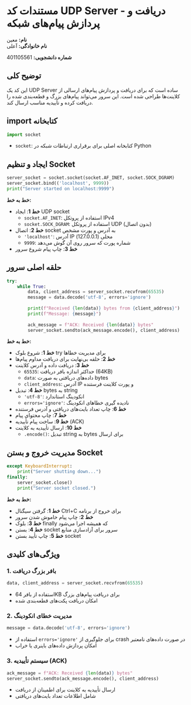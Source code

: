 # مستندات کد UDP Server - دریافت و پردازش پیام‌های شبکه

**نام:** معین  
**نام خانوادگی:** آعلی

**شماره دانشجویی:** 401105561


## توضیح کلی
این کد یک UDP Server ساده است که برای دریافت و پردازش پیام‌های ارسالی از کلاینت‌ها طراحی شده است. این سرور می‌تواند پیام‌های بزرگ و قطعه‌بندی شده را دریافت کرده و تأییدیه مناسب ارسال کند.

## import کتابخانه

```python
import socket
```

- `socket`: کتابخانه اصلی برای برقراری ارتباطات شبکه در Python

## ایجاد و تنظیم Socket

```python
server_socket = socket.socket(socket.AF_INET, socket.SOCK_DGRAM)
server_socket.bind(('localhost', 9999))
print("Server started on localhost:9999")
```

**خط به خط:**
- **خط 1**: ایجاد UDP socket
  - `socket.AF_INET`: استفاده از پروتکل IPv4
  - `socket.SOCK_DGRAM`: استفاده از پروتکل UDP (بدون اتصال)
- **خط 2**: اتصال socket به آدرس و پورت مشخص
  - `'localhost'`: آدرس IP محلی (127.0.0.1)
  - `9999`: شماره پورت که سرور روی آن گوش می‌دهد
- **خط 3**: چاپ پیام شروع سرور

## حلقه اصلی سرور

```python
try:
    while True:
        data, client_address = server_socket.recvfrom(65535)
        message = data.decode('utf-8', errors='ignore')
        
        print(f"Received {len(data)} bytes from {client_address}")
        print(f"Message: {message}")
        
        ack_message = f"ACK: Received {len(data)} bytes"
        server_socket.sendto(ack_message.encode(), client_address)
```

**خط به خط:**
- **خط 1**: شروع بلوک try برای مدیریت خطاها
- **خط 2**: حلقه بی‌نهایت برای دریافت مداوم پیام‌ها
- **خط 3**: دریافت داده و آدرس کلاینت
  - `65535`: حداکثر اندازه بافر دریافت (64KB)
  - `data`: داده‌های دریافتی به صورت bytes
  - `client_address`: آدرس IP و پورت کلاینت فرستنده
- **خط 4**: تبدیل bytes به string
  - `'utf-8'`: انکودینگ استاندارد
  - `errors='ignore'`: نادیده گیری خطاهای انکودینگ
- **خط 6**: چاپ تعداد بایت‌های دریافتی و آدرس فرستنده
- **خط 7**: چاپ محتوای پیام
- **خط 9**: ساخت پیام تأییدیه (ACK)
- **خط 10**: ارسال تأییدیه به کلاینت
  - `.encode()`: تبدیل string به bytes برای ارسال

## مدیریت خروج و بستن Socket

```python
except KeyboardInterrupt:
    print("Server shutting down...")
finally:
    server_socket.close()
    print("Server socket closed.")
```

**خط به خط:**
- **خط 1**: گرفتن سیگنال Ctrl+C برای خروج از برنامه
- **خط 2**: چاپ پیام خاموش شدن سرور
- **خط 3**: بلوک finally که همیشه اجرا می‌شود
- **خط 4**: بستن socket سرور برای آزادسازی منابع
- **خط 5**: چاپ تأیید بستن socket

## ویژگی‌های کلیدی

### 1. بافر بزرگ دریافت
```python
data, client_address = server_socket.recvfrom(65535)
```
- استفاده از بافر 64KB برای دریافت پیام‌های بزرگ
- امکان دریافت پکت‌های قطعه‌بندی شده

### 2. مدیریت خطای انکودینگ
```python
message = data.decode('utf-8', errors='ignore')
```
- استفاده از `errors='ignore'` برای جلوگیری از crash در صورت داده‌های نامعتبر
- امکان پردازش داده‌های باینری یا خراب

### 3. سیستم تأییدیه (ACK)
```python
ack_message = f"ACK: Received {len(data)} bytes"
server_socket.sendto(ack_message.encode(), client_address)
```
- ارسال تأییدیه به کلاینت برای اطمینان از دریافت
- شامل اطلاعات تعداد بایت‌های دریافتی

